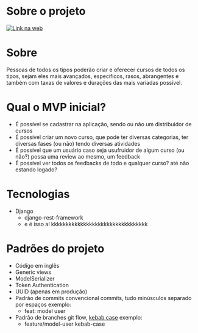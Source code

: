 # Sobre o projeto
<a href="https://avalanche-cursos.herokuapp.com/" alt="Deploy">

![Link na web](https://img.shields.io/badge/web-0A66C2?style=for-the-badge&logo=web&logoColor=white)
	
</a>

# Sobre

Pessoas de todos os tipos poderão criar e oferecer cursos de todos os tipos, sejam eles mais avançados, específicos, rasos, abrangentes e também com taxas de valores e durações das mais variadas possível.

# Qual o MVP inicial?

- É possível se cadastrar na aplicação, sendo ou não um distribuidor de cursos
- É possível criar um novo curso, que pode ter diversas categorias, ter diversas fases (ou não) tendo diversas atividades
- É possível que um usuário caso seja usufruidor de algum curso (ou não?) possa uma review ao mesmo, um feedback
- É possível ver todos os feedbacks de todo e qualquer curso? até não estando logado?

# Tecnologias

- Django
    - django-rest-framework
    - e é isso aí kkkkkkkkkkkkkkkkkkkkkkkkkkkkkkkkk
    

# Padrões do projeto

- Código em inglês
- Generic views
- ModelSerializer
- Token Authentication
- UUID (apenas em produção)
- Padrão de commits convencional commits, tudo minúsculos separado por espaços exemplo:
    - feat: model user
- Padrão de branches git flow, [kebab case](https://www.alura.com.br/artigos/convencoes-nomenclatura-camel-pascal-kebab-snake-case?gclid=CjwKCAjwq5-WBhB7EiwAl-HEkmvBfpBMm5388JN06NNRPwyPtOPGEALI8QQ2T4OmHCnWaob6RiIjfhoCDwQQAvD_BwE) exemplo:
    - feature/model-user kebab-case
